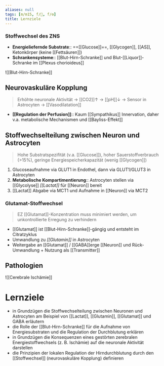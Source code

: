 ```yaml
---
aliases: null
tags: [m/m15, f/🧠, f/⚙️]
title: Lernziele
---
```

### Stoffwechsel des ZNS
- **Energieliefernde Substrate**:: ==[[Glucose]]==, [[Glycogen]], [[AS]], Ketonkörper (keine [[Fettsäuren]])
- **Schrankensysteme**:: [[Blut-Hirn-Schranke]] und Blut-[[Liquor]]-Schranke im [[Plexus chorioideus]]

![[Blut-Hirn-Schranke]]

## Neurovaskuläre Kopplung
> Erhöhte neuronale Aktivität → [[CO2]]↑ → [[pH]]↓ → Sensor in Astrocyten → [[Vasodilatation]]
- **[[Regulation der Perfusion]]**:: Kaum [[Sympathikus]] Innervation, daher v.a. metabolische Mechanismen und [[Bayliss-Effekt]]

## Stoffwechselteilung zwischen Neuron und Astrocyten
> Hohe Substratspezifität (v.a. [[Glucose]]), hoher Sauerstoffverbrauch (>15%), geringe Energiespeicherkapazität (wenig [[Glycogen]])
1. Glucoseaufnahme via GLUT1 in Endothel, dann via GLUT1/GLUT3 in Astrocyten
2. **Metabolische Kompartimentierung**:: Astrocyten stellen via [[Glycolyse]] *[[Lactat]]* für [[Neuron]] bereit
3. [[Lactat]] Abgabe via MCT1 und Aufnahme in [[Neuron]] via MCT2

### Glutamat-Stoffwechsel
> EZ [[Glutamat]]-Konzentration muss minimiert werden, um unkontrollierte Erregung zu verhindern
- [[Glutamat]] ist [[Blut-Hirn-Schranke]]-gängig und entsteht im Citratzyklus
- Umwandlung zu *[[Glutamin]]* in Astrocyten
- Weitergabe an [[Glutamat]] / [[GABA]]erge [[Neuron]] und Rück-Umwandlung + Nutzung als [[Transmitter]]

## Pathologien
![[Cerebrale Ischämie]]


# Lernziele

- in Grundzügen die Stoffwechselteilung zwischen Neuronen und Astrocyten am Beispiel von [[Lactat]], [[Glutamin]], [[Glutamat]] und GABA erläutern
- die Rolle der [[Blut-Hirn-Schranke]] für die Aufnahme von Energiesubstraten und die Regulation der Durchblutung erklären
- in Grundzügen die Konsequenzen eines gestörten zerebralen Energiestoffwechsels (z. B. Ischämie) auf die neuronale Aktivität darstellen
- die Prinzipien der lokalen Regulation der Hirndurchblutung durch den [[Stoffwechsel]] (neurovaskuläre Kopplung) definieren